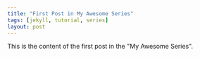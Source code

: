 ```yaml
---
title: "First Post in My Awesome Series"
tags: [jekyll, tutorial, series]
layout: post
---
```


This is the content of the first post in the "My Awesome Series".